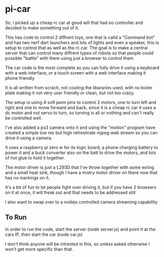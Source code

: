 # pi-car

So, i picked up a cheap rc car at good will that had no controller and decided to make something out of it.

This has code to control 2 diffrent toys, one that is calld a "Command bot" and has two nerf dart launchers and lots of lights and even a speaker, this is setup to control that as well as the rc car.
The goal is to make a central server that can control many diffrent types of robots so that people could possible "battle" with them using just a browser to control them

The car code is the most complete as you can fully drive it using a keyboard with a web interface, or a touch screen with a web interface making it phone friendly

It is all written from scrach, not couting the libararies used, with no boiler plate making it not very user friendly or clean, but not too crazy.

The setup is using 4 soft pwm pins to control 2 motors, one to turn left and right and one to move forward and back, since it is a cheap rc car it uses a dc motor and not servo to turn, so turning is all or nothing and can't really be controlled well.

I've also added a ps3 camera onto it and using the "motion" program have created a simple low res but high refreshrate mjpeg web stream so you can drive it using a camera.

It uses a raspberry pi zero w for its logic board, a phone charging battery to power it and a buck converter also on the batt to drive the motors, and lots of hot glue to hold it together.

The motor driver is just a L293D that I've throw together with some wiring and a small heat sink, though I have a mistry motor driver on there now that has no markings on it.

It's a bit of fun to let people fight over driving it, but if you have 2 browsers on it at once, it will freak out and that needs to be addressed still

I also want to swap over to a nodejs controlled camera streaming capability

## To Run

In order to run the code, start the server (node server.js) and point it at the cars IP, then start the car (node car.js)

I don't think anyone will be intrested in this, so unless asked otherwise I won't get more specific than that.
